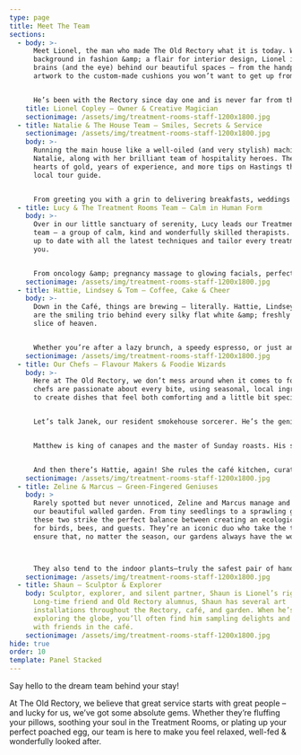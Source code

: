 ```yaml
---
type: page
title: Meet The Team
sections:
  - body: >-
      Meet Lionel, the man who made The Old Rectory what it is today. With a
      background in fashion &amp; a flair for interior design, Lionel is the
      brains (and the eye) behind our beautiful spaces – from the handpicked
      artwork to the custom-made cushions you won’t want to get up from.


      He’s been with the Rectory since day one and is never far from the action – whether he’s redesigning a room, pottering in the garden, or sneaking a slice of cake (we see you Lionel!).
    title: Lionel Copley – Owner & Creative Magician
    sectionimage: /assets/img/treatment-rooms-staff-1200x1800.jpg
  - title: Natalie & The House Team – Smiles, Secrets & Service
    sectionimage: /assets/img/treatment-rooms-staff-1200x1800.jpg
    body: >-
      Running the main house like a well-oiled (and very stylish) machine is
      Natalie, along with her brilliant team of hospitality heroes. They’ve got
      hearts of gold, years of experience, and more tips on Hastings that a
      local tour guide.


      From greeting you with a grin to delivering breakfasts, weddings &amp; afternoon teas worthy of a Michelin Key, they’ve mastered the art of making every guest feel like royalty – with a cuppa always close by.
  - title: Lucy & The Treatment Rooms Team – Calm in Human Form
    body: >-
      Over in our little sanctuary of serenity, Lucy leads our Treatment Rooms
      team – a group of calm, kind and wonderfully skilled therapists. They’re
      up to date with all the latest techniques and tailor every treatment to
      you.


      From oncology &amp; pregnancy massage to glowing facials, perfectly polished pedicures, and everything in between, this team is here to help you float out feeling like your very best self.
    sectionimage: /assets/img/treatment-rooms-staff-1200x1800.jpg
  - title: Hattie, Lindsey & Tom – Coffee, Cake & Cheer
    body: >-
      Down in the Café, things are brewing – literally. Hattie, Lindsey and Tom
      are the smiling trio behind every silky flat white &amp; freshly baked
      slice of heaven.


      Whether you’re after a lazy brunch, a speedy espresso, or just an excuse to eat cake (no judgement here), they’re the ones making it happen – with good vibes and great tunes guaranteed.
    sectionimage: /assets/img/treatment-rooms-staff-1200x1800.jpg
  - title: Our Chefs – Flavour Makers & Foodie Wizards
    body: >-
      Here at The Old Rectory, we don’t mess around when it comes to food. Our
      chefs are passionate about every bite, using seasonal, local ingredients
      to create dishes that feel both comforting and a little bit special.


      Let’s talk Janek, our resident smokehouse sorcerer. He’s the genius behind our hot smoked salmon &amp; kippers, and the hands behind our home-cured bacon, handmade sausages and indulgent black pudding. When he’s not manning the BBQ at a wedding, you’ll find him tending our edible garden – or giving some TLC to our fish pond. Yes, really.


      Matthew is king of canapes and the master of Sunday roasts. His seasonal menus are all about honest, hearty food done right – with a little flair thrown in for good measure. From delicate bites to full-on feasts, he makes sure every meal tells a story (and ends with a clean plate).


      And then there’s Hattie, again! She rules the café kitchen, curating a day to day menu that hits the sweet spot for breakfast, brunch and lunch. All our cakes? Her handiwork. All the “mmm” sounds coming from the café? Also her fault. You’ve been warned.
    sectionimage: /assets/img/treatment-rooms-staff-1200x1800.jpg
  - title: Zeline & Marcus – Green-Fingered Geniuses
    body: >
      Rarely spotted but never unnoticed, Zeline and Marcus manage and maintain
      our beautiful walled garden. From tiny seedlings to a sprawling grapevine,
      these two strike the perfect balance between creating an ecological haven
      for birds, bees, and guests. They’re an iconic duo who take the time to
      ensure that, no matter the season, our gardens always have the wow factor.



      They also tend to the indoor plants—truly the safest pair of hands to bring a touch of green to our communal spaces, dining room tables, and each guest room.
    sectionimage: /assets/img/treatment-rooms-staff-1200x1800.jpg
  - title: Shaun – Sculptor & Explorer
    body: Sculptor, explorer, and silent partner, Shaun is Lionel’s right-hand man.
      Long-time friend and Old Rectory alumnus, Shaun has several art
      installations throughout the Rectory, café, and garden. When he’s not off
      exploring the globe, you’ll often find him sampling delights and chatting
      with friends in the café.
    sectionimage: /assets/img/treatment-rooms-staff-1200x1800.jpg
hide: true
order: 10
template: Panel Stacked
---
```

Say hello to the dream team behind your stay!

At The Old Rectory, we believe that great service starts with great people – and lucky for us, we’ve got some absolute gems. Whether they’re fluffing your pillows, soothing your soul in the Treatment Rooms, or plating up your perfect poached egg, our team is here to make you feel relaxed, well-fed &amp; wonderfully looked after.
